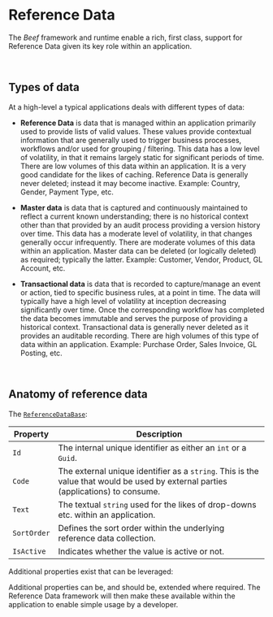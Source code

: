 # Reference Data

The _Beef_ framework and runtime enable a rich, first class, support for Reference Data given its key role within an application.

<br/>

## Types of data

At a high-level a typical applications deals with different types of data:

- **Reference Data** is data that is managed within an application primarily used to provide lists of valid values. These values provide contextual information that are generally used to trigger business processes, workflows and/or used for grouping / filtering.
This data has a low level of volatility, in that it remains largely static for significant periods of time. There are low volumes of this data within an application. It is a very good candidate for the likes of caching.
Reference Data is generally never deleted; instead it may become inactive. 
Example: Country, Gender, Payment Type, etc. 

- **Master data** is data that is captured and continuously maintained to reflect a current known understanding; there is no historical context other than that provided by an audit process providing a version history over time.
This data has a moderate level of volatility, in that changes generally occur infrequently. There are moderate volumes of this data within an application.
Master data can be deleted (or logically deleted) as required; typically the latter. 
Example: Customer, Vendor, Product, GL Account, etc. 

- **Transactional data** is data that is recorded to capture/manage an event or action, tied to specific business rules, at a point in time. 
The data will typically have a high level of volatility at inception decreasing significantly over time. Once the corresponding workflow has completed the data becomes immutable and serves the purpose of providing a historical context.
Transactional data is generally never deleted as it provides an auditable recording. There are high volumes of this type of data within an application.
Example: Purchase Order, Sales Invoice, GL Posting, etc. 

<br/>

## Anatomy of reference data

The [`ReferenceDataBase`](../src/Beef.Core/RefData/ReferenceDataBase.cs):

Property | Description
-|-
`Id` | The internal unique identifier as either an `int` or a `Guid`.
`Code` | The external unique identifier as a `string`. This is the value that would be used by external parties (applications) to consume.
`Text` | The textual `string` used for the likes of drop-downs etc. within an application.
`SortOrder` | Defines the sort order within the underlying reference data collection.
`IsActive` | Indicates whether the value is active or not.

Additional properties exist that can be leveraged:




Additional properties can be, and should be, extended where required. The Reference Data framework will then make these available within the application to enable simple usage by a developer.
